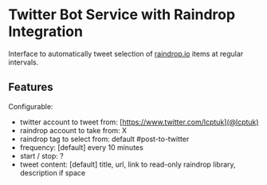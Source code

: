 Twitter Bot Service with Raindrop Integration
===

Interface to automatically tweet selection of [raindrop.io](raindrop.io) items at regular intervals.

Features
---

Configurable:
- twitter account to tweet from: [https://www.twitter.com/lcptuk](@lcptuk)
- raindrop account to take from: X
- raindrop tag to select from: default #post-to-twitter
- frequency: [default] every 10 minutes
- start / stop: ?
- tweet content: [default] title, url, link to read-only raindrop library, description if space


